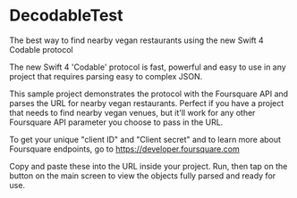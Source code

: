 # DecodableTest
The best way to find nearby vegan restaurants using the new Swift 4 Codable protocol

The new Swift 4 'Codable' protocol is fast, powerful and easy to use in any project that requires parsing easy to complex JSON.

This sample project demonstrates the protocol with the Foursquare API and parses the URL for nearby vegan restaurants.
Perfect if you have a project that needs to find nearby vegan venues, but it'll work for any other Foursquare API parameter you choose to pass in the URL.

To get your unique "client ID" and "Client secret" and to learn more about Foursquare endpoints, go to   https://developer.foursquare.com

Copy and paste these into the URL inside your project.
Run, then tap on the button on the main screen to view the objects fully parsed and ready for use.
